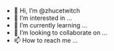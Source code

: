 - 👋 Hi, I’m @zhucetwitch
- 👀 I’m interested in ...
- 🌱 I’m currently learning ...
- 💞️ I’m looking to collaborate on ...
- 📫 How to reach me ...

<!---
zhucetwitch/zhucetwitch is a ✨ special ✨ repository because its `README.md` (this file) appears on your GitHub profile.
You can click the Preview link to take a look at your changes.
--->
